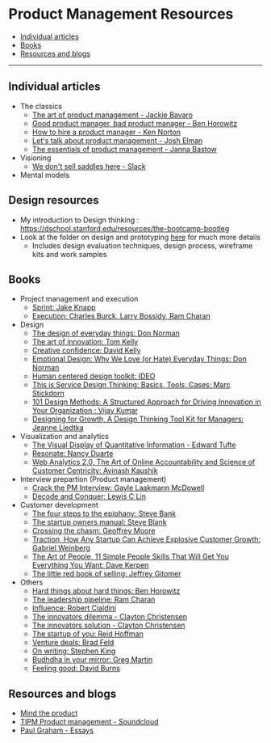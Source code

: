 # Product Management Resources 

* [Individual articles](#individual-articles) 
* [Books](#books)
* [Resources and blogs](#resources-and-blogs)

-----------------

## Individual articles

* The classics
	* [The art of product management - Jackie Bavaro](https://pmblog.quora.com/)
	* [Good product manager, bad product manager - Ben Horowitz](https://a16z.files.wordpress.com/2014/08/good-product-manager.pdf)
	* [How to hire a product manager - Ken Norton](https://www.kennorton.com/essays/productmanager.html)
	* [Let's talk about product management - Josh Elman](https://news.greylock.com/let-s-talk-about-product-management-d7bc5606e0c4)
	* [The essentials of product management - Janna Bastow](https://www.slideshare.net/bastow/essentials-of-product-management-22477334)
* Visioning 
	* [We don't sell saddles here - Slack](https://medium.com/@stewart/we-dont-sell-saddles-here-4c59524d650d)
* Mental models 


## Design resources 

* My introduction to Design thinking : https://dschool.stanford.edu/resources/the-bootcamp-bootleg 
* Look at the folder on design and prototyping [here](design_and_prototyping_resources/README.md) for much more details
	* Includes design evaluation techniques, design process, wireframe kits and work samples

## Books 

* Project management and execution 
	* [Sprint: Jake Knapp](https://www.amazon.in/Sprint-Solve-Problems-Test-Ideas/dp/150112174X/)
	* [Execution: Charles Burck,‎ Larry Bossidy,‎ Ram Charan](https://www.amazon.in/Execution-Discipline-Getting-Things-Done/dp/1847940684/)
* Design 
	* [The design of everyday things: Don Norman](https://www.amazon.in/Design-Everyday-Things-Don-Norman/dp/0465050654/)
	* [The art of innovation: Tom Kelly](https://www.amazon.in/Art-Innovation-Updated-42446/dp/1781256144/)
	* [Creative confidence: David Kelly](https://www.amazon.in/Creative-Confidence-Unleashing-Potential-Within/dp/038534936X/)
	* [Emotional Design: Why We Love (or Hate) Everyday Things: Don Norman](https://www.amazon.in/Emotional-Design-Love-Everyday-Things-ebook/dp/B06XCCSHDQ/)
	* [Human centered design toolkit: IDEO](https://www.ideo.com/post/design-kit)
	* [This is Service Design Thinking: Basics, Tools, Cases: Marc Stickdorn](https://www.amazon.in/This-Service-Design-Thinking-Basics/dp/1118156307)
	* [101 Design Methods: A Structured Approach for Driving Innovation in Your Organization : Vijay Kumar](https://www.amazon.in/101-Design-Methods-Structured-Organization/dp/1118083466/)
	* [Designing for Growth, A Design Thinking Tool Kit for Managers: Jeanne Liedtka](https://www.amazon.in/Designing-Growth-Thinking-Managers-Publishing/dp/0231158386/)
* Visualization and analytics 
	* [The Visual Display of Quantitative Information - Edward Tufte](https://www.amazon.in/Visual-Display-Quantitative-Information/dp/0961392142/)
	* [Resonate: Nancy Duarte](https://www.amazon.in/Resonate-Present-Stories-Transform-Audiences/dp/0470632011/)
	* [Web Analytics 2.0, The Art of Online Accountability and Science of Customer Centricity: Avinash Kaushik](https://www.amazon.in/Web-Analytics-2-0-Accountability-Centricity/dp/8126542454/)
* Interview prepartion (Product management)
	* [Crack the PM Interview: Gayle Laakmann McDowell](https://www.amazon.in/Cracking-PM-Interview-Product-Technology/dp/0984782818/)
	* [Decode and Conquer: Lewis C Lin](https://www.amazon.in/Decode-Conquer-Answers-Management-Interviews/dp/0615930417/)
* Customer development 
	* [The four steps to the epiphany: Steve Bank](https://www.amazon.com/Four-Steps-Epiphany-Steve-Blank/dp/0989200507)
	* [The startup owners manual: Steve Blank](https://www.amazon.in/Startup-Step-Step-Building-Company/dp/0984999302/)
	* [Crossing the chasm: Geoffrey Moore](https://www.amazon.in/Crossing-Chasm-3rd-Disruptive-Mainstream/dp/0062292986/)
	* [Traction, How Any Startup Can Achieve Explosive Customer Growth: Gabriel Weinberg](https://www.amazon.in/Traction-Startup-Achieve-Explosive-Customer/dp/0241242533/)
	* [The Art of People, 11 Simple People Skills That Will Get You Everything You Want: Dave Kerpen](https://www.amazon.in/Art-People-Simple-Skills-Everything/dp/0553419404/)
	* [The little red book of selling: Jeffrey Gitomer](https://www.amazon.in/Little-Red-Book-Selling-Principles/)
* Others 
	* [Hard things about hard things: Ben Horowitz](https://www.amazon.in/Hard-Thing-about-Building-Business/dp/0062273205/)
	* [The leadership pipeline: Ram Charan](https://www.amazon.in/Leadership-Pipeline-Build-Powered-Company/dp/8126531223/)
	* [Influence: Robert Cialdini](https://www.amazon.in/Influence-Psychology-Persuasion-Business-Essentials-ebook/dp/B002BD2UUC/)
	* [The innovators dilemma - Clayton Christensen](https://www.amazon.in/Innovators-Dilemma-Revolutionary-Business-Essentials/dp/0060521996/)
	* [The innovators solution - Clayton Christensen](https://www.amazon.in/Innovators-Solution-Creating-Sustaining-Successful/dp/1422196577/)
	* [The startup of you: Reid Hoffman](https://www.amazon.in/Start-up-You-Future-Yourself-Transform/dp/1847940803/)
	* [Venture deals: Brad Feld](https://www.amazon.in/Venture-Deals-Smarter-Lawyer-Capitalist/dp/0470929820/)
	* [On writing: Stephen King](https://www.amazon.in/Writing-Memoir-Craft-Stephen-King/dp/1444723251/)
	* [Budhdha in your mirror: Greg Martin](https://www.amazon.in/Buddha-Your-Mirror-Woody-Hochswender/dp/0967469783/)
	* [Feeling good: David Burns](https://www.amazon.in/Feeling-GooD-New-Mood-Therapy/dp/0380810336)


## Resources and blogs

* [Mind the product](https://www.mindtheproduct.com/)
* [TIPM Product management - Soundcloud](https://soundcloud.com/tipm) 
* [Paul Graham - Essays](http://www.paulgraham.com/articles.html)
